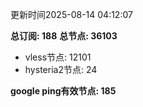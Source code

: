 更新时间2025-08-14 04:12:07

**总订阅: 188**
**总节点: 36103**
- vless节点: 12101
- hysteria2节点: 24

**google ping有效节点: 185**
